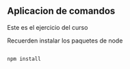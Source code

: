 ## Aplicacion de comandos

Este es el ejercicio del curso

Recuerden instalar los paquetes de node

````

npm install

````